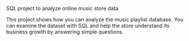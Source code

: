 SQL project to analyze online music store data

This project shows how you can analyze the music playlist database. You can examine the dataset with SQL and help the store understand its business growth by answering simple questions.
